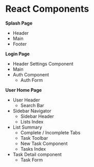 # React Components

**Splash Page**
 - Header
 - Main
 - Footer

**Login Page**
 - Header
    Settings Component
 - Main
 - Auth Component
    + Auth Form

**User Home Page**
 - User Header
    + Search Bar
 - Sidebar Navigator
    + Sidebar Header
    + Lists Index
 - List Summary
    + Complete / Incomplete Tabs
    + Task Toolbar
    + New Task Component
    + Tasks Index
 - Task Detail component
    + Task Form
